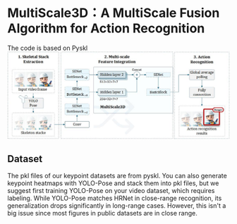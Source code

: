 # MultiScale3D：A MultiScale Fusion Algorithm for Action Recognition
The code is based on Pyskl
![](./img/structure.jpg)

## Dataset
The pkl files of our keypoint datasets are from pyskl. You can also generate keypoint heatmaps with YOLO-Pose and stack them into pkl files, but we suggest first training YOLO-Pose on your video dataset, which requires labeling. While YOLO-Pose matches HRNet in close-range recognition, its generalization drops significantly in long-range cases. However, this isn't a big issue since most figures in public datasets are in close range.

